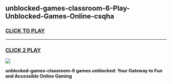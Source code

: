 
## unblocked-games-classroom-6-Play-Unblocked-Games-Online-csqha
<h3>
<a href="https://premium76.site?title=unblocked-games-classroom-6&ref=25A">CLICK TO PLAY</a></h3>
<hr>

<h3>
<a href="https://premium76.site?title=unblocked-games-classroom-6&ref=25A">CLICK 2 PLAY</a>
  
</h3>

<a href="https://premium76.site?title=unblocked-games-classroom-6&ref=25A"><img src="https://clearcache.store/games.png"></a>


**unblocked-games-classroom-6 games unblocked: Your Gateway to Fun and Accessible Online Gaming**
